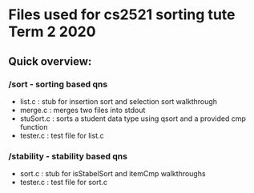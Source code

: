 # Files used for cs2521 sorting tute Term 2 2020

## Quick overview:

### /sort - sorting based qns
 - list.c : stub for insertion sort and selection sort walkthrough
 - merge.c : merges two files into stdout
 - stuSort.c : sorts a student data type using qsort and a provided cmp function
 - tester.c : test file for list.c

### /stability - stability based qns
 - sort.c : stub for isStabelSort and itemCmp walkthroughs
 - tester.c : test file for sort.c